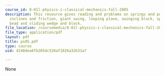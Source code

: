 ```yaml
---
course_id: 8-01l-physics-i-classical-mechanics-fall-2005
description: This resource gives reading and problems on springs and pulleys, springs
  inclines and friction, giant swing, looping plane, swinging block, spindletop, sliding
  bead and sliding wedge and block.
file_location: /coursemedia/8-01l-physics-i-classical-mechanics-fall-2005/4240dea6fb205dc520af1826a32b31a7_ps05.pdf
file_type: application/pdf
layout: pdf
title: ps05.pdf
type: course
uid: 4240dea6fb205dc520af1826a32b31a7

---
```

None